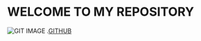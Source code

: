 # WELCOME TO MY REPOSITORY
![GIT IMAGE](https://avatars.githubusercontent.com/u/18133?s=280&v=4)
.[GITHUB](https://avatars.githubusercontent.com/u/18133?s=280&v=4)
